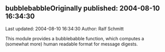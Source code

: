 ## bubblebabbleOriginally published: 2004-08-10 16:34:30 
Last updated: 2004-08-10 16:34:30 
Author: Ralf Schmitt 
 
This module provides a bubblebabble function, which computes a (somewhat more) human readable format for message digests.